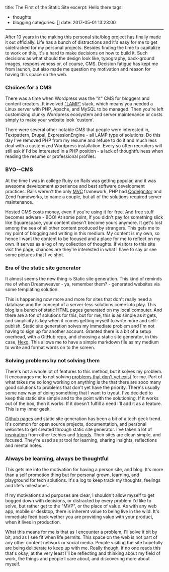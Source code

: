 title: The First of the Static Site
excerpt: Hello there
tags:
  - thoughts
  - blogging
categories: []
date: 2017-05-01 13:23:00
---
After 10 years in the making this personal site/blog project has finally made it out officially. Life has a bunch of distractions and it's easy for me to get sidetracked for my personal projects. Besides finding the time to capitalize to work on this, it's a hard to make decisions on how to build it. Such decisions as what should the design look like, typography, back-ground images, responsiveness or, of course, CMS. Decision fatigue has kept me from launch, but also made me question my motivation and reason for having this space on the web.

### Choices for a CMS

There was a time when Wordpress was the "it" CMS for bloggers and content creators. It involved ["LAMP"][1] stack, which means you needed a Linux server with PHP, Apache, and MySQL to be managed. Then you're left customizing clunky Wordpress ecosystem and server maintenance or costs simply to make your website look 'custom'.

There were several other notable CMS that people were interested in, Textpattern, Drupal, ExpressionEngine - all LAMP type of solutions. Do this day I've removed PHP from my resume and refuse to do it and much less deal with a customized Wordpress installation. Every so often recruiters will still ask if I'd be interested in a PHP position - a lack of thoughtfulness when reading the resume or professional profiles.

### BYO--CMS
At the time I was in college Ruby on Rails was getting popular, and it was awesome development experience and best software development practices. Rails weren't the only [MVC][MVC] framework, PHP had [CodeIgnitor][codeignitor] and Zend frameworks, to name a couple, but all of the solutions required server maintenance.

Hosted CMS costs money, even if you're using it for free. And free stuff becomes adware - BOO! At some point, if you didn't pay for something slick like Squarespace, your content doesn't become yours anymore. It get's lost among the sea of all other content produced by strangers. This gets me to my point of blogging and writing in this medium. My content is my own, so hence I want the content to be focused and a place for me to reflect on my own. It serves as a log of my collection of thoughts. If visitors to this site visit the page, chances are they're interested in what I have to say or see some pictures that I've shot.

### Era of the static site generator
It almost seems the new thing is Static site generation. This kind of reminds me of when Dreamweaver - ya, remember them? - generated websites via some templating solution.

This is happening now more and more for sites that don't really need a database and the concept of a server-less solutions come into play. This blog is a bunch of static HTML pages generated on my local computer. And there are a ton of solutions for this, but for me, this is as simple as it gets, and simplicity is key when it comes getting myself to write more and self-publish. Static site generation solves my immediate problem and I'm not having to sign up for another account. Granted there is a bit of a setup overhead, with a GitHub repo, and choosing a static site generator, in this case, [Hexo](https://hexo.io/). This allows me to have a simple markdown file as my medium to write and format words on to the screen.

### Solving problems by not solving them
There's not a whole lot of features to this method, but it solves my problem. It encourages me to not solving [problems that don't yet exist][problems] for me. Part of what takes me so long working on anything is the that there are sooo many good solutions to problems that don't yet have the priority. There's usually some new way of doing something that I want to tryout. I've decided to keep this static site simple and to the point with the solutioning. If it works out of the box, then it works. If it doesn't fulfill a need I'll add it as a feature. This is my inner geek.

[Github pages](https://pages.github.com/) and static site generation has been a bit of a tech geek trend. It's common for open source projects, documentation, and personal websites to get created through static site generator. I've taken a lot of [inspiration][inspiration] from other techies and [friends][likescoffee]. Their sites are clean simple, and focused. They're used as at tool for learning, sharing insights, reflections and mental notes.

### Always be learning, always be thoughtful
This gets me into the motivation for having a person site, and blog. It's more than a self promotion thing but for personal grown, learning, and playground for tech solutions. It's a log to keep track my thoughts, feelings and life's milestones.

If my motivations and purposes are clear, I shouldn't allow myself to get bogged down with decisions, or distracted by every problem I'd like to solve, but rather get to the "MVP", or the place of value. As with any web app, mobile or desktop, there is inherent value to being live in the wild. It's immediate feed back wether you are providing value with your product, when it lives in production.

What this means for me is that as I encounter a problem, I'll solve it bit by bit, and as I see fit when life permits. This space on the web is not part of any other content network or social media. People visiting the site hopefully are being deliberate to keep up with me. Really though, if no one reads this that's okay; at the very least I'll be reflecting and thinking about my field of work, the things and people I care about, and discovering more about myself.

[1]: https://www.turnkeylinux.org/lampstack
[MVC]: https://en.wikipedia.org/wiki/Model%E2%80%93view%E2%80%93controller
[codeignitor]: [https://codeigniter.com/]
[problems]: [https://news.ycombinator.com/item?id=1454753]
[inspiration]: https://zachholman.com/
[likescoffee]: https://likescoffee.com/